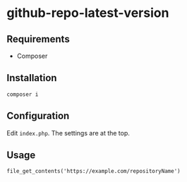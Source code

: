 # github-repo-latest-version

## Requirements

- Composer

## Installation

`composer i`

## Configuration

Edit `index.php`. The settings are at the top.

## Usage

`file_get_contents('https://example.com/repositoryName')`

